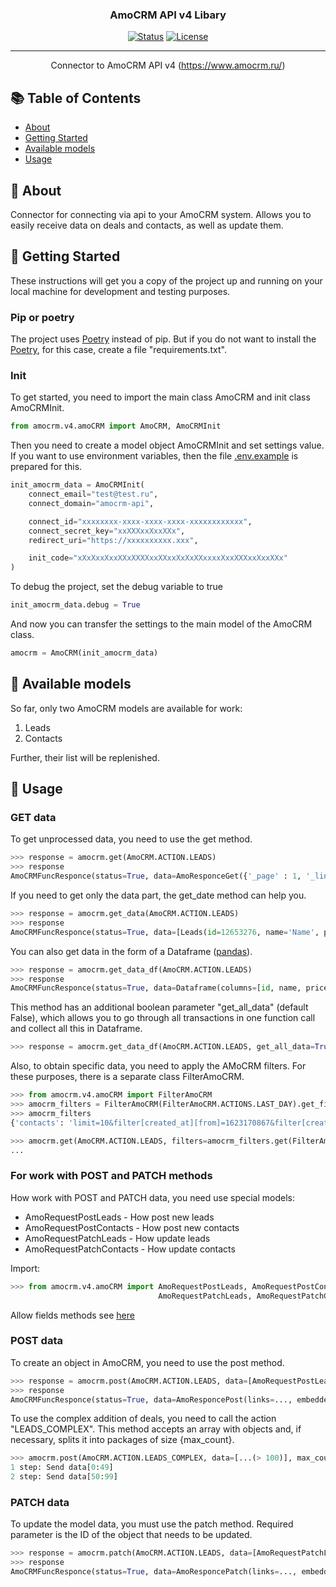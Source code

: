 <h3 align="center">AmoCRM API v4 Libary</h3>

<div align="center">

[![Status](https://img.shields.io/badge/status-active-success.svg)]()
[![License](https://img.shields.io/badge/license-MIT-blue.svg)](/LICENSE)

</div>

---

<p align="center"> Connector to AmoCRM API v4 (<a href="https://www.amocrm.ru/">https://www.amocrm.ru/</a>)
    <br>
</p>

## 📚 Table of Contents

- [About](#about)
- [Getting Started](#getting_started)
- [Available models](#available_models)
- [Usage](#usage)

## 💬 About <a name = "about"></a>

Connector for connecting via api to your AmoCRM system. Allows you to easily receive data on deals and contacts, as well as update them.

## 🧵 Getting Started <a name = "getting_started"></a>

These instructions will get you a copy of the project up and running on your local machine for development and testing purposes.

### Pip or poetry

The project uses [Poetry](https://python-poetry.org/) instead of pip. But if you do not want to install the [Poetry](https://python-poetry.org/), for this case, create a file "requirements.txt".

### Init

To get started, you need to import the main class AmoCRM and init class AmoCRMInit. 

```python
from amocrm.v4.amoCRM import AmoCRM, AmoCRMInit
```

Then you need to create a model object AmoCRMInit and set settings value. If you want to use environment variables, then the file [.env.example](https://github.com/Blackgard/amocrm-api/blob/master/.env.example) is prepared for this.

```python
init_amocrm_data = AmoCRMInit(
    connect_email="test@test.ru",
    connect_domain="amocrm-api", 

    connect_id="xxxxxxxx-xxxx-xxxx-xxxx-xxxxxxxxxxxx",
    connect_secret_key="xxXXXxxXxxXXx",
    redirect_uri="https://xxxxxxxxxx.xxx",

    init_code="xХxXxxXxxXXxХХХХxxХХxxХxХxХХххххХxxXXXxxXxxXXx"
)
```

To debug the project, set the debug variable to true

```python
init_amocrm_data.debug = True
```

And now you can transfer the settings to the main model of the AmoCRM class.

```python
amocrm = AmoCRM(init_amocrm_data)
```

## 📌 Available models <a name="available_models"></a>

So far, only two AmoCRM models are available for work:

1. Leads 
2. Contacts 

Further, their list will be replenished.

## 🧰 Usage <a name="usage"></a>

### GET data

To get unprocessed data, you need to use the get method.

```python
>>> response = amocrm.get(AmoCRM.ACTION.LEADS)
>>> response
AmoCRMFuncResponce(status=True, data=AmoResponceGet({'_page' : 1, '_links' : {'self': {'href': '', ...}}))
```

If you need to get only the data part, the get_date method can help you.

```python
>>> response = amocrm.get_data(AmoCRM.ACTION.LEADS)
>>> response
AmoCRMFuncResponce(status=True, data=[Leads(id=12653276, name='Name', price=0, ... ), ...])
```

You can also get data in the form of a Dataframe ([pandas](https://pandas.pydata.org/)). 

```python
>>> response = amocrm.get_data_df(AmoCRM.ACTION.LEADS)
>>> response
AmoCRMFuncResponce(status=True, data=Dataframe(columns=[id, name, price, group_id, ...], data=[...]))
```

This method has an additional boolean parameter "get_all_data" (default False), which allows you to go through all transactions in one function call and collect all this in Dataframe.

```python
>>> response = amocrm.get_data_df(AmoCRM.ACTION.LEADS, get_all_data=True)
```

Also, to obtain specific data, you need to apply the AMoCRM filters. For these purposes, there is a separate class FilterAmoCRM.

```python
>>> from amocrm.v4.amoCRM import FilterAmoCRM
>>> amocrm_filters = FilterAmoCRM(FilterAmoCRM.ACTIONS.LAST_DAY).get_filters()
>>> amocrm_filters
{'contacts': 'limit=10&filter[created_at][from]=1623170867&filter[created_at][to]=...', 'leads': '...'}

>>> amocrm.get(AmoCRM.ACTION.LEADS, filters=amocrm_filters.get(FilterAmoCRM.TABLE.LEADS))
...
```

### For work with POST and PATCH methods

How work with POST and PATCH data, you need use special models:

* AmoRequestPostLeads - How post new leads
* AmoRequestPostContacts - How post new contacts 
* AmoRequestPatchLeads - How update leads
* AmoRequestPatchContacts - How update contacts


Import:
```python
>>> from amocrm.v4.amoCRM import AmoRequestPostLeads, AmoRequestPostContacts, \
                                 AmoRequestPatchLeads, AmoRequestPatchContacts
```

Allow fields methods see [here](https://github.com/Blackgard/amocrm-api/blob/master/amocrm/v4/models/amoCRM_M.py)

### POST data

To create an object in AmoCRM, you need to use the post method.

```python
>>> response = amocrm.post(AmoCRM.ACTION.LEADS, data=[AmoRequestPostLeads(name="test", price=100.0, ...), ...])
>>> response
AmoCRMFuncResponce(status=True, data=AmoResponcePost(links=..., embedded=DataLeadsPost(leads=[LeadsPost(id=1, name="test"))))]))
```

To use the complex addition of deals, you need to call the action "LEADS_COMPLEX". This method accepts an array with objects and, if necessary, splits it into packages of size {max_count}.

```python
>>> amocrm.post(AmoCRM.ACTION.LEADS_COMPLEX, data=[...(> 100)], max_count=50)
1 step: Send data[0:49]
2 step: Send data[50:99]
```

### PATCH data

To update the model data, you must use the patch method. Required parameter is the ID of the object that needs to be updated.

```python
>>> response = amocrm.patch(AmoCRM.ACTION.LEADS, data=[AmoRequestPatchLeads(id=1, name="test", price=100.0, ...), ...])
>>> response
AmoCRMFuncResponce(status=True, data=AmoResponcePatch(links=..., embedded=DataLeadsPatch(leads=[LeadsPatch(id=1, name="test"))))]))
```